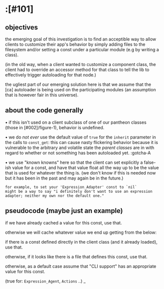 # :[#101]

## objectives

the emerging goal of this investigation is to find an acceptible way to
allow clients to customize their app's behavior by simply adding files
to the filesystem and/or setting a const under a particular module (e.g
by writing a class).

(in the old way, when a client wanted to customize a component class,
the client had to override an accessor method for that class to tell the
lib to effectively trigger autoloading for that node.)

the ugliest part of our emerging solution here is that we assume that
the [ca] autoloader is being used on the participating modules (an
assumption that is however fair in this universe).




## about the code generally

  • if this isn't used on a client subclass of one of our pantheon
    classes (those in [#002]/figure-1), behavior is undefined.

  • we do *not* *ever* use the default value of `true` for the
    `inherit` parameter in the calls to `const_get`: this can cause
    nasty flickering behavior because it is vulnerable to the arbitrary
    and volatile state the *parent classes* are in with regard to
    whether or not something has been autoloaded yet. :gotcha-A

  • we use "known knowns" here so that the client can set explicitly
    a false-ish value for a const, and have that value float all the
    way up to be the value that is used for whatever the thing is.
    (we don't know if this is needed now but it has been in the past
    and may again be in the future.)

    for example, to set your 'Expression_Adapter' const to `nil`
    might be a way to say "i definitely don't want to use an expression
    adapter; neither my own nor the default one."




## pseudocode (maybe just an example)

if we have already cached a value for this const, use that.

otherwise we will cache whatever value we end up getting from the below:

if there is a const defined directly in the client class (and
it already loaded), use that.

otherwise, if it looks like there is a file that defines this const,
use that.

otherwise, as a default case assume that "CLI support" has an
appropriate value for this const.

  (true for: `Expression_Agent`, `Actions` ..)
_
